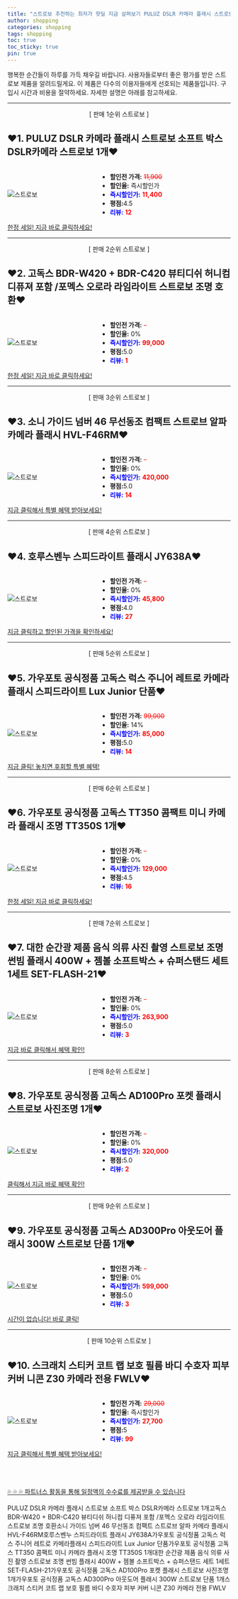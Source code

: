 ```yaml
---
title: "스트로보 추천하는 최저가 핫딜 지금 살펴보기 PULUZ DSLR 카메라 플래시 스트로보"
author: shopping
categories: shopping
tags: shopping
toc: true
toc_sticky: true
pin: true
---
```

행복한 순간들이 하루를 가득 채우길 바랍니다. 사용자들로부터 좋은 평가를 받은 스트로보 제품을 알려드릴게요. 이 제품은 다수의 이용자들에게 선호되는 제품들입니다. 구입시 시간과 비용을 절약하세요. 자세한 설명은 아래를 참고하세요.

---
<p class="toplist" style="margin: 0 auto; display: block; width: fit-content;">[ 판매 1순위 스트로보 ]</p>

<h2><strong>❤️1. PULUZ DSLR 카메라 플래시 스트로보 소프트 박스 DSLR카메라 스트로보 1개❤️</strong></h2>

<div style="display: flex; align-items: center;">
    <div style="flex: 0.4;">
        <img src="https://thumbnail6.coupangcdn.com/thumbnails/remote/230x230ex/image/vendor_inventory/14f8/731926f50e1fd55564aa8271d97d874e08df9e5590d08733a6eb0a2cb0fb.jpg" alt="스트로보" style="max-width: 100%;">
    </div>
    <div style="flex: 0.6; margin-left: 10px;">
        <ul>
            <li><strong>할인전 가격:</strong> <del style="color: red;">11,900</del></li>
            <li><strong>할인율:</strong> 즉시할인가</li>
            <li><span style='color:blue'><strong>즉시할인가:</strong></span> <span style='color:red'><strong>11,400</strong></span></li>
            <li><strong>평점:</strong>4.5</li>
            <li><span style='color:blue'><strong>리뷰:</strong></span> <span style='color:red'><strong>12</strong></span></li>
        </ul>
    </div>
</div>
<div class="center">
    <a href="https://William4Davisa.github.io?lptag=AF9450613&subid=githubio&pageKey=7276818250&traceid=V0-153&itemId=18570326803&vendorItemId=88072079969" class="myButton">
        한정 세일! 지금 바로 클릭하세요!
    </a>
</div>


---
<p class="toplist" style="margin: 0 auto; display: block; width: fit-content;">[ 판매 2순위 스트로보 ]</p>

<h2><strong>❤️2. 고독스 BDR-W420 + BDR-C420 뷰티디쉬 허니컴 디퓨져 포함 /포멕스 오로라 라임라이트 스트로보 조명 호환❤️</strong></h2>

<div style="display: flex; align-items: center;">
    <div style="flex: 0.4;">
        <img src="https://thumbnail10.coupangcdn.com/thumbnails/remote/230x230ex/image/vendor_inventory/ba92/05cf7271a55b0e531768281570ba87fc00de6b6e88be89dd884b65e7d758.jpg" alt="스트로보" style="max-width: 100%;">
    </div>
    <div style="flex: 0.6; margin-left: 10px;">
        <ul>
            <li><strong>할인전 가격:</strong> <del style="color: red;">-</del></li>
            <li><strong>할인율:</strong> 0%</li>
            <li><span style='color:blue'><strong>즉시할인가:</strong></span> <span style='color:red'><strong>99,000</strong></span></li>
            <li><strong>평점:</strong>5.0</li>
            <li><span style='color:blue'><strong>리뷰:</strong></span> <span style='color:red'><strong>1</strong></span></li>
        </ul>
    </div>
</div>
<div class="center">
    <a href="https://William4Davisa.github.io?lptag=AF9450613&subid=githubio&pageKey=7336038024&traceid=V0-153&itemId=18844455920&vendorItemId=85973987916" class="myButton">
        한정 세일! 지금 바로 클릭하세요!
    </a>
</div>


---
<p class="toplist" style="margin: 0 auto; display: block; width: fit-content;">[ 판매 3순위 스트로보 ]</p>

<h2><strong>❤️3. 소니 가이드 넘버 46 무선동조 컴팩트 스트로브 알파 카메라 플래시 HVL-F46RM❤️</strong></h2>

<div style="display: flex; align-items: center;">
    <div style="flex: 0.4;">
        <img src="https://thumbnail9.coupangcdn.com/thumbnails/remote/230x230ex/image/rs_quotation_api/zagbmwr6/46e47632c4f04f288f1ec00dcfa370e4.jpg" alt="스트로보" style="max-width: 100%;">
    </div>
    <div style="flex: 0.6; margin-left: 10px;">
        <ul>
            <li><strong>할인전 가격:</strong> <del style="color: red;">-</del></li>
            <li><strong>할인율:</strong> 0%</li>
            <li><span style='color:blue'><strong>즉시할인가:</strong></span> <span style='color:red'><strong>420,000</strong></span></li>
            <li><strong>평점:</strong>5.0</li>
            <li><span style='color:blue'><strong>리뷰:</strong></span> <span style='color:red'><strong>14</strong></span></li>
        </ul>
    </div>
</div>
<div class="center">
    <a href="https://William4Davisa.github.io?lptag=AF9450613&subid=githubio&pageKey=6345936082&traceid=V0-153&itemId=13333684001&vendorItemId=80589421514" class="myButton">
        지금 클릭해서 특별 혜택 받아보세요!
    </a>
</div>


---
<p class="toplist" style="margin: 0 auto; display: block; width: fit-content;">[ 판매 4순위 스트로보 ]</p>

<h2><strong>❤️4. 호루스벤누 스피드라이트 플래시 JY638A❤️</strong></h2>

<div style="display: flex; align-items: center;">
    <div style="flex: 0.4;">
        <img src="https://thumbnail6.coupangcdn.com/thumbnails/remote/230x230ex/image/vendor_inventory/9dbc/73b860638710178219f9108a472e691eabcd0d71e9f85a0a8d2dbfffb9b1.jpg" alt="스트로보" style="max-width: 100%;">
    </div>
    <div style="flex: 0.6; margin-left: 10px;">
        <ul>
            <li><strong>할인전 가격:</strong> <del style="color: red;">-</del></li>
            <li><strong>할인율:</strong> 0%</li>
            <li><span style='color:blue'><strong>즉시할인가:</strong></span> <span style='color:red'><strong>45,800</strong></span></li>
            <li><strong>평점:</strong>4.0</li>
            <li><span style='color:blue'><strong>리뷰:</strong></span> <span style='color:red'><strong>27</strong></span></li>
        </ul>
    </div>
</div>
<div class="center">
    <a href="https://William4Davisa.github.io?lptag=AF9450613&subid=githubio&pageKey=1298930326&traceid=V0-153&itemId=2311939456&vendorItemId=4923869834" class="myButton">
        지금 클릭하고 할인된 가격을 확인하세요!
    </a>
</div>


---
<p class="toplist" style="margin: 0 auto; display: block; width: fit-content;">[ 판매 5순위 스트로보 ]</p>

<h2><strong>❤️5. 가우포토 공식정품 고독스 럭스 주니어 레트로 카메라플래시 스피드라이트 Lux Junior 단품❤️</strong></h2>

<div style="display: flex; align-items: center;">
    <div style="flex: 0.4;">
        <img src="https://thumbnail10.coupangcdn.com/thumbnails/remote/230x230ex/image/vendor_inventory/918f/76ff31dbbd73e2e42b55ae7d95a26552f232ac4d25d8e8460d63de46af2c.png" alt="스트로보" style="max-width: 100%;">
    </div>
    <div style="flex: 0.6; margin-left: 10px;">
        <ul>
            <li><strong>할인전 가격:</strong> <del style="color: red;">99,000</del></li>
            <li><strong>할인율:</strong> 14%</li>
            <li><span style='color:blue'><strong>즉시할인가:</strong></span> <span style='color:red'><strong>85,000</strong></span></li>
            <li><strong>평점:</strong>5.0</li>
            <li><span style='color:blue'><strong>리뷰:</strong></span> <span style='color:red'><strong>14</strong></span></li>
        </ul>
    </div>
</div>
<div class="center">
    <a href="https://William4Davisa.github.io?lptag=AF9450613&subid=githubio&pageKey=7322798925&traceid=V0-153&itemId=18785126912&vendorItemId=85503430115" class="myButton">
        지금 클릭! 놓치면 후회할 특별 혜택!
    </a>
</div>


---
<p class="toplist" style="margin: 0 auto; display: block; width: fit-content;">[ 판매 6순위 스트로보 ]</p>

<h2><strong>❤️6. 가우포토 공식정품 고독스 TT350 콤팩트 미니 카메라 플래시 조명 TT350S 1개❤️</strong></h2>

<div style="display: flex; align-items: center;">
    <div style="flex: 0.4;">
        <img src="https://thumbnail8.coupangcdn.com/thumbnails/remote/230x230ex/image/vendor_inventory/c813/1de5218df04376c3bc5a6dfbe3d24d22f519a10cc65bdf7daf33e1f571fb.jpg" alt="스트로보" style="max-width: 100%;">
    </div>
    <div style="flex: 0.6; margin-left: 10px;">
        <ul>
            <li><strong>할인전 가격:</strong> <del style="color: red;">-</del></li>
            <li><strong>할인율:</strong> 0%</li>
            <li><span style='color:blue'><strong>즉시할인가:</strong></span> <span style='color:red'><strong>129,000</strong></span></li>
            <li><strong>평점:</strong>4.5</li>
            <li><span style='color:blue'><strong>리뷰:</strong></span> <span style='color:red'><strong>16</strong></span></li>
        </ul>
    </div>
</div>
<div class="center">
    <a href="https://William4Davisa.github.io?lptag=AF9450613&subid=githubio&pageKey=1571142849&traceid=V0-153&itemId=2686608117&vendorItemId=70677085366" class="myButton">
        한정 세일! 지금 바로 클릭하세요!
    </a>
</div>


---
<p class="toplist" style="margin: 0 auto; display: block; width: fit-content;">[ 판매 7순위 스트로보 ]</p>

<h2><strong>❤️7. 대한 순간광 제품 음식 의류 사진 촬영 스트로보 조명 썬빔 플래시 400W + 젬볼 소프트박스 + 슈퍼스탠드 세트 1세트 SET-FLASH-21❤️</strong></h2>

<div style="display: flex; align-items: center;">
    <div style="flex: 0.4;">
        <img src="https://thumbnail7.coupangcdn.com/thumbnails/remote/230x230ex/image/retail/images/2022/05/02/15/9/877938b1-e119-4148-ae04-6ce8159494ec.jpg" alt="스트로보" style="max-width: 100%;">
    </div>
    <div style="flex: 0.6; margin-left: 10px;">
        <ul>
            <li><strong>할인전 가격:</strong> <del style="color: red;">-</del></li>
            <li><strong>할인율:</strong> 0%</li>
            <li><span style='color:blue'><strong>즉시할인가:</strong></span> <span style='color:red'><strong>263,900</strong></span></li>
            <li><strong>평점:</strong>5.0</li>
            <li><span style='color:blue'><strong>리뷰:</strong></span> <span style='color:red'><strong>3</strong></span></li>
        </ul>
    </div>
</div>
<div class="center">
    <a href="https://William4Davisa.github.io?lptag=AF9450613&subid=githubio&pageKey=6495875260&traceid=V0-153&itemId=14280611815&vendorItemId=81525602685" class="myButton">
        지금 바로 클릭해서 혜택 확인!
    </a>
</div>


---
<p class="toplist" style="margin: 0 auto; display: block; width: fit-content;">[ 판매 8순위 스트로보 ]</p>

<h2><strong>❤️8. 가우포토 공식정품 고독스 AD100Pro 포켓 플래시 스트로보 사진조명 1개❤️</strong></h2>

<div style="display: flex; align-items: center;">
    <div style="flex: 0.4;">
        <img src="https://thumbnail7.coupangcdn.com/thumbnails/remote/230x230ex/image/vendor_inventory/0ec7/3c4ef6bf8609071e3e955c6d786178741a184a5629788399e4300eac7c01.jpg" alt="스트로보" style="max-width: 100%;">
    </div>
    <div style="flex: 0.6; margin-left: 10px;">
        <ul>
            <li><strong>할인전 가격:</strong> <del style="color: red;">-</del></li>
            <li><strong>할인율:</strong> 0%</li>
            <li><span style='color:blue'><strong>즉시할인가:</strong></span> <span style='color:red'><strong>320,000</strong></span></li>
            <li><strong>평점:</strong>5.0</li>
            <li><span style='color:blue'><strong>리뷰:</strong></span> <span style='color:red'><strong>2</strong></span></li>
        </ul>
    </div>
</div>
<div class="center">
    <a href="https://William4Davisa.github.io?lptag=AF9450613&subid=githubio&pageKey=6902872580&traceid=V0-153&itemId=16607952279&vendorItemId=76331128664" class="myButton">
        클릭해서 지금 바로 혜택 확인!
    </a>
</div>


---
<p class="toplist" style="margin: 0 auto; display: block; width: fit-content;">[ 판매 9순위 스트로보 ]</p>

<h2><strong>❤️9. 가우포토 공식정품 고독스 AD300Pro 아웃도어 플래시 300W 스트로보 단품 1개❤️</strong></h2>

<div style="display: flex; align-items: center;">
    <div style="flex: 0.4;">
        <img src="https://thumbnail10.coupangcdn.com/thumbnails/remote/230x230ex/image/vendor_inventory/269e/2f32876b70bb8d7c396459258ece3f472d6f5abec341217e80ca18c46180.jpg" alt="스트로보" style="max-width: 100%;">
    </div>
    <div style="flex: 0.6; margin-left: 10px;">
        <ul>
            <li><strong>할인전 가격:</strong> <del style="color: red;">-</del></li>
            <li><strong>할인율:</strong> 0%</li>
            <li><span style='color:blue'><strong>즉시할인가:</strong></span> <span style='color:red'><strong>599,000</strong></span></li>
            <li><strong>평점:</strong>5.0</li>
            <li><span style='color:blue'><strong>리뷰:</strong></span> <span style='color:red'><strong>3</strong></span></li>
        </ul>
    </div>
</div>
<div class="center">
    <a href="https://William4Davisa.github.io?lptag=AF9450613&subid=githubio&pageKey=6527565532&traceid=V0-153&itemId=14485917786&vendorItemId=81631925331" class="myButton">
        시간이 없습니다! 바로 클릭!
    </a>
</div>


---
<p class="toplist" style="margin: 0 auto; display: block; width: fit-content;">[ 판매 10순위 스트로보 ]</p>

<h2><strong>❤️10. 스크래치 스티커 코트 랩 보호 필름 바디 수호자 피부 커버 니콘 Z30 카메라 전용 FWLV❤️</strong></h2>

<div style="display: flex; align-items: center;">
    <div style="flex: 0.4;">
        <img src="https://thumbnail7.coupangcdn.com/thumbnails/remote/230x230ex/image/vendor_inventory/1d3b/148635bf2a8e282d7e301d02be073c4b6de8edeae52947b4b6009845e622.jpg" alt="스트로보" style="max-width: 100%;">
    </div>
    <div style="flex: 0.6; margin-left: 10px;">
        <ul>
            <li><strong>할인전 가격:</strong> <del style="color: red;">29,000</del></li>
            <li><strong>할인율:</strong> 즉시할인가</li>
            <li><span style='color:blue'><strong>즉시할인가:</strong></span> <span style='color:red'><strong>27,700</strong></span></li>
            <li><strong>평점:</strong>5</li>
            <li><span style='color:blue'><strong>리뷰:</strong></span> <span style='color:red'><strong>99</strong></span></li>
        </ul>
    </div>
</div>
<div class="center">
    <a href="https://William4Davisa.github.io?lptag=AF9450613&subid=githubio&pageKey=7916745489&traceid=V0-153&itemId=21738876871&vendorItemId=90754187998" class="myButton">
        지금 클릭해서 특별 혜택 받아보세요!
    </a>
</div>

<br><br><br>[💦 💦 💦 파트너스 활동을 통해 일정액의 수수료를 제공받을 수 있습니다](https://link.coupang.com/a/bcpT2c)<br><br>PULUZ DSLR 카메라 플래시 스트로보 소프트 박스 DSLR카메라 스트로보 1개고독스 BDR-W420 + BDR-C420 뷰티디쉬 허니컴 디퓨져 포함 /포멕스 오로라 라임라이트 스트로보 조명 호환소니 가이드 넘버 46 무선동조 컴팩트 스트로브 알파 카메라 플래시 HVL-F46RM호루스벤누 스피드라이트 플래시 JY638A가우포토 공식정품 고독스 럭스 주니어 레트로 카메라플래시 스피드라이트 Lux Junior 단품가우포토 공식정품 고독스 TT350 콤팩트 미니 카메라 플래시 조명 TT350S 1개대한 순간광 제품 음식 의류 사진 촬영 스트로보 조명 썬빔 플래시 400W + 젬볼 소프트박스 + 슈퍼스탠드 세트 1세트 SET-FLASH-21가우포토 공식정품 고독스 AD100Pro 포켓 플래시 스트로보 사진조명 1개가우포토 공식정품 고독스 AD300Pro 아웃도어 플래시 300W 스트로보 단품 1개스크래치 스티커 코트 랩 보호 필름 바디 수호자 피부 커버 니콘 Z30 카메라 전용 FWLV